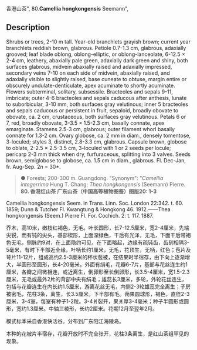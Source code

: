 香港山茶",
80.**Camellia hongkongensis** Seemann",

## Description
Shrubs or trees, 2-10 m tall. Year-old branchlets grayish brown; current year branchlets reddish brown, glabrous. Petiole 0.7-1.3 cm, glabrous, adaxially grooved; leaf blade oblong, oblong-elliptic, or oblong-lanceolate, 6-12.5 × 2-4 cm, leathery, abaxially pale green, adaxially dark green and shiny, both surfaces glabrous, midvein abaxially raised and adaxially impressed, secondary veins 7-10 on each side of midvein, abaxially raised, and adaxially visible to slightly raised, base cuneate to obtuse, margin entire or obscurely undulate-denticulate, apex acuminate to shortly acuminate. Flowers subterminal, solitary, subsessile. Bracteoles and sepals 9-11, imbricate; outer 4-6 bracteoles and sepals caducous after anthesis, lunate to suborbicular, 3-10 mm, both surfaces gray velutinous; inner 5 bracteoles and sepals caducous or persistent in fruit, sepaloid, broadly obovate to obovate, ca. 2 cm, crustaceous, both surfaces gray velutinous. Petals 6 or 7, red, broadly obovate, 3-3.5 × 1.5-2.3 cm, basally connate, apex emarginate. Stamens 2.5-3 cm, glabrous; outer filament whorl basally connate for 1.3-2 cm. Ovary globose, ca. 2 mm in diam., densely tomentose, 3-loculed; styles 3, distinct, 2.8-3.3 cm, glabrous. Capsule brown, globose to oblate, 2-2.5 × 2.5-3.5 cm, 3-loculed with 1 or 2 seeds per locule; pericarp 2-3 mm thick when dry, furfuraceous, splitting into 3 valves. Seeds brown, semiglobose to globose, ca. 1.5 cm in diam., glabrous. Fl. Dec-Jan, fr. Aug-Sep. 2*n* = 30*.

> ●  Forests; 200-300 m. Guangdong.
  "Synonym": "*Camellia integerrima* Hung T. Chang; *Thea hongkongensis* (Seemann) Pierre.
**80. 香港红山茶 广东山茶（中国高等植物图鉴）图版20: 1-3**

Camellia hongkongensis Seem. in Trans. Linn. Soc. London 22:342. t. 60. 1859; Dunn & Tutcher Fl. Kwangtung & Hongkong 46. 1912.——Thea hongkongensis (Seem.) Pierre Fl. For. Cochich. 2: t. 117. 1887.

乔木，高10米，嫩枝红褐色，无毛。叶长圆形，长7-12.5厘米，宽2-4厘米，先端尖锐，而有钝的尖头，基部楔形，上面深绿色，干后有光泽，无毛，下面干后带褐色无毛，侧脉约9对，在上面隐约可见，在下面略起，边缘有疏钝齿，齿刻相隔3-5毫米，有时下半部近全缘，叶柄长约1厘米，无毛，花顶生，无柄，红色；苞片及萼片11-12片，组成高约2.5-3厘米的杯状苞被，在结果时半宿存，由下向上逐渐增大，半圆形至圆形，长4-20毫米，外面有绢毛，花瓣6-7片，基部与花丝连生约1厘米，各瓣之间微相连，或近离生，倒卵形至长倒卵形，长3.5-4厘米，宽1.5-2.3厘米，无毛或最外2片的背部中央有绢毛；雄蕊长3厘米，多轮，外轮花丝连生，包括与花瓣连生在内长约1.5厘米，游离花丝无毛，内侧2-3轮雄蕊完全离生；子房被密毛，花柱3条，离生，长3.5厘米，下半部有毛。蒴果圆球形，褐色，直径2-3厘米，3-4室，每室有种子1-2粒。3-4爿裂开，果爿厚3-4毫米；种子半圆形或圆形，宽约1.3厘米。中轴三棱形，长约2厘米。花期12月至翌年2月。

模式标本采自香港快活谷。分布到广东阳江海陵岛。

本种的花被片半宿存，花瓣开放时不完全张开，花柱3条离生，是红山茶组罕见的现象。

